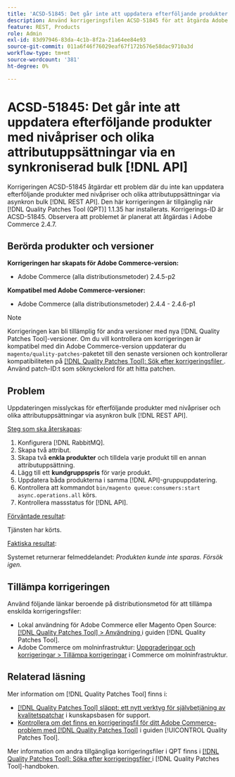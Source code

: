 ```yaml
---
title: 'ACSD-51845: Det går inte att uppdatera efterföljande produkter med nivåpriser och olika attributuppsättningar via en synkroniserad bulk [!DNL API]'
description: Använd korrigeringsfilen ACSD-51845 för att åtgärda Adobe Commerce-problemet, där du inte kan uppdatera efterföljande produkter med nivåpriser och olika attributuppsättningar via asynkron bulk [!DNL REST API].
feature: REST, Products
role: Admin
exl-id: 83d97946-83da-4c1b-8f2a-21a64ee84e93
source-git-commit: 011a6f46f76029eaf67f172b576e58dac9710a3d
workflow-type: tm+mt
source-wordcount: '381'
ht-degree: 0%

---
```


# ACSD-51845: Det går inte att uppdatera efterföljande produkter med nivåpriser och olika attributuppsättningar via en synkroniserad bulk [!DNL API]

Korrigeringen ACSD-51845 åtgärdar ett problem där du inte kan uppdatera efterföljande produkter med nivåpriser och olika attributuppsättningar via asynkron bulk [!DNL REST API]. Den här korrigeringen är tillgänglig när [!DNL Quality Patches Tool (QPT)] 1.1.35 har installerats. Korrigerings-ID är ACSD-51845. Observera att problemet är planerat att åtgärdas i Adobe Commerce 2.4.7.

## Berörda produkter och versioner

**Korrigeringen har skapats för Adobe Commerce-version:**

* Adobe Commerce (alla distributionsmetoder) 2.4.5-p2

**Kompatibel med Adobe Commerce-versioner:**

* Adobe Commerce (alla distributionsmetoder) 2.4.4 - 2.4.6-p1

>[!NOTE]
>
>Korrigeringen kan bli tillämplig för andra versioner med nya [!DNL Quality Patches Tool]-versioner. Om du vill kontrollera om korrigeringen är kompatibel med din Adobe Commerce-version uppdaterar du `magento/quality-patches`-paketet till den senaste versionen och kontrollerar kompatibiliteten på [[!DNL Quality Patches Tool]: Sök efter korrigeringsfiler ](https://experienceleague.adobe.com/tools/commerce-quality-patches/index.html?lang=sv-SE). Använd patch-ID:t som söknyckelord för att hitta patchen.

## Problem

Uppdateringen misslyckas för efterföljande produkter med nivåpriser och olika attributuppsättningar via asynkron bulk [!DNL REST API].

<u>Steg som ska återskapas</u>:

1. Konfigurera [!DNL RabbitMQ].
1. Skapa två attribut.
1. Skapa två **enkla produkter** och tilldela varje produkt till en annan attributuppsättning.
1. Lägg till ett **kundgruppspris** för varje produkt.
1. Uppdatera båda produkterna i samma [!DNL API]-gruppuppdatering.
1. Kontrollera att kommandot `bin/magento queue:consumers:start async.operations.all` körs.
1. Kontrollera massstatus för [!DNL API].

<u>Förväntade resultat</u>:

Tjänsten har körts.

<u>Faktiska resultat</u>:

Systemet returnerar felmeddelandet: *Produkten kunde inte sparas. Försök igen.*

## Tillämpa korrigeringen

Använd följande länkar beroende på distributionsmetod för att tillämpa enskilda korrigeringsfiler:

* Lokal användning för Adobe Commerce eller Magento Open Source: [[!DNL Quality Patches Tool] > Användning ](/help/tools/quality-patches-tool/usage.md) i guiden [!DNL Quality Patches Tool].
* Adobe Commerce om molninfrastruktur: [Uppgraderingar och korrigeringar > Tillämpa korrigeringar](https://experienceleague.adobe.com/docs/commerce-cloud-service/user-guide/develop/upgrade/apply-patches.html?lang=sv-SE) i Commerce om molninfrastruktur.

## Relaterad läsning

Mer information om [!DNL Quality Patches Tool] finns i:

* [[!DNL Quality Patches Tool] släppt: ett nytt verktyg för självbetjäning av kvalitetspatchar](https://experienceleague.adobe.com/sv/docs/commerce-operations/tools/quality-patches-tool/quality-patches-tool-to-self-serve-quality-patches) i kunskapsbasen för support.
* [Kontrollera om det finns en korrigeringsfil för ditt Adobe Commerce-problem med  [!DNL Quality Patches Tool]](/help/tools/quality-patches-tool/patches-available-in-qpt/check-patch-for-magento-issue-with-magento-quality-patches.md) i guiden [!UICONTROL Quality Patches Tool].


Mer information om andra tillgängliga korrigeringsfiler i QPT finns i [[!DNL Quality Patches Tool]: Söka efter korrigeringsfiler ](https://experienceleague.adobe.com/tools/commerce-quality-patches/index.html?lang=sv-SE) i [!DNL Quality Patches Tool]-handboken.
